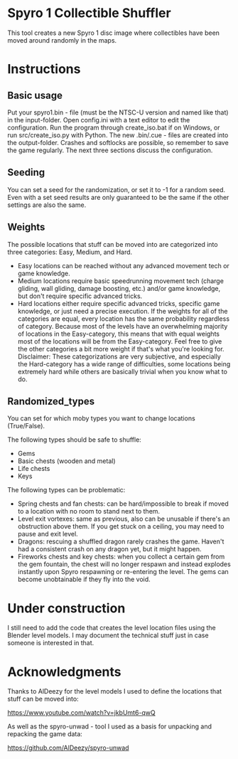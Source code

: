 # Spyro 1 Collectible Shuffler

This tool creates a new Spyro 1 disc image where collectibles have been moved around randomly in the maps.

# Instructions

## Basic usage

Put your spyro1.bin - file (must be the NTSC-U version and named like that) in the input-folder.
Open config.ini with a text editor to edit the configuration. Run the program through create_iso.bat if on Windows,
or run src/create_iso.py with Python. The new .bin/.cue - files are created into the output-folder.
Crashes and softlocks are possible, so remember to save the game regularly. The next three sections discuss the configuration.

## Seeding

You can set a seed for the randomization, or set it to -1 for a random seed. Even with a set seed results are only guaranteed to be the same if the other settings are also the same.

## Weights

The possible locations that stuff can be moved into are categorized into three categories: Easy, Medium, and Hard.
- Easy locations can be reached without any advanced movement tech or game knowledge.
- Medium locations require basic speedrunning movement tech (charge gliding, wall gliding, damage boosting, etc.) and/or game knowledge, but don't require specific advanced tricks.
- Hard locations either require specific advanced tricks, specific game knowledge, or just need a precise execution.
If the weights for all of the categories are equal, every location has the same probability regardless of category. Because most of the levels have an overwhelming majority of locations in the Easy-category, this means that with equal weights most of the locations will be from the Easy-category. Feel free to give the other categories a bit more weight if that's what you're looking for.
Disclaimer: These categorizations are very subjective, and especially the Hard-category has a wide range of difficulties, some locations being extremely hard while others are basically trivial when you know what to do.

## Randomized_types

You can set for which moby types you want to change locations (True/False).

The following types should be safe to shuffle:
- Gems
- Basic chests (wooden and metal)
- Life chests
- Keys

The following types can be problematic:
- Spring chests and fan chests: can be hard/impossible to break if moved to a location with no room to stand next to them.
-  Level exit vortexes: same as previous, also can be unusable if there's an obstruction above them. If you get stuck on a ceiling, you may need to pause and exit level.
-  Dragons: rescuing a shuffled dragon rarely crashes the game. Haven't had a consistent crash on any dragon yet, but it might happen.
-  Fireworks chests and key chests: when you collect a certain gem from the gem fountain, the chest will no longer respawn and instead explodes instantly upon Spyro respawning or re-entering the level. The gems can become unobtainable if they fly into the void.

# Under construction

I still need to add the code that creates the level location files using the Blender level models.
I may document the technical stuff just in case someone is interested in that.

# Acknowledgments

Thanks to AlDeezy for the level models I used to define the locations that stuff can be moved into:

https://www.youtube.com/watch?v=jkbUmt6-qwQ

As well as the spyro-unwad - tool I used as a basis for unpacking and repacking the game data:

https://github.com/AlDeezy/spyro-unwad